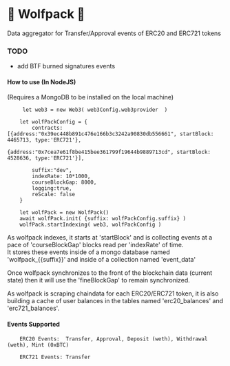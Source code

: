 # 🦊 Wolfpack 🦊
Data aggregator for Transfer/Approval events of ERC20 and ERC721 tokens 



### TODO 

- add BTF burned signatures events 




#### How to use (In NodeJS) 
(Requires a MongoDB to be installed on the local machine) 

         let web3 = new Web3( web3Config.web3provider  )

        let wolfPackConfig = {
            contracts:[{address:"0x39ec448b891c476e166b3c3242a90830db556661", startBlock: 4465713, type:'ERC721'},
                            {address:"0x7cea7e61f8be415bee361799f19644b9889713cd", startBlock: 4528636, type:'ERC721'}],
             
            suffix:"dev",
            indexRate: 10*1000,
            courseBlockGap: 8000,
            logging:true,
            reScale: false
        }

        let wolfPack = new WolfPack()
        await wolfPack.init( {suffix: wolfPackConfig.suffix} )
        wolfPack.startIndexing( web3, wolfPackConfig )  


        
        
        
        
 As wolfpack indexes, it starts at 'startBlock' and is collecting events at a pace of 'courseBlockGap' blocks read per 'indexRate' of time.  
 It stores these events inside of a mongo database named 'wolfpack_{{suffix}}' and inside of a collection named 'event_data'
 
 Once wolfpack synchronizes to the front of the blockchain data (current state) then it will use the 'fineBlockGap' to remain synchronized.  
 
 As wolfpack is scraping chaindata for each ERC20/ERC721 token, it is also building a cache of user balances in the tables named 'erc20_balances' and 'erc721_balances'. 
 
 #### Events Supported
 
        ERC20 Events:  Transfer, Approval, Deposit (weth), Withdrawal (weth), Mint (0xBTC)
 
        ERC721 Events: Transfer
